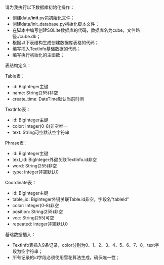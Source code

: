请为我执行以下数据库初始化操作：

- 创建data/__init__.py包初始化文件；
- 创建data/init_database.py初始化脚本文件；
- 在脚本中编写创建SQLite数据库的代码，数据库名为cube，文件路径./cube.db；
- 根据以下表结构生成创建数据库表格的代码；
- 编写插入TextInfo基础数据的代码；
- 编写执行初始化的主函数；

表结构定义：

Table表：
- id: BigInteger主键
- name: String(255)非空
- create_time: DateTime默认当前时间

TextInfo表：
- id: BigInteger主键
- color: Integer(0-8)非空唯一
- text: String可空默认空字符串

Phrase表：
- id: BigInteger主键
- text_id: BigInteger外键关联TextInfo.id非空
- word: String(255)非空
- type: Integer非空默认0

Coordinate表：
- id: BigInteger主键
- table_id: BigInteger外键关联Table.id非空，字段名"tableId"
- color: Integer(0-8)非空
- position: String(255)非空
- voc: String(255)可空
- repeated: Integer非空默认0

基础数据插入：
- TextInfo表插入9条记录，color分别为0、1、2、3、4、5、6、7、8，text字段为空字符串；
- 所有记录的id字段必须使用雪花算法生成，确保唯一性；
